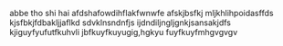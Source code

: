 
abbe tho shi hai 
afdshafowdihflakfwnwfe
afskjbsfkj
mljkhlihpoidasffds
kjsfbkjfdbakljjaflkd
sdvklnsndnfjs
ijdndiljngljgnkjsansakjdfs
kjiguyfyufutfkuhvli
jbfkuyfkuyugig,hgkyu
fuyfkuyfmhgvgvgv
